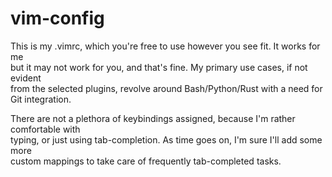 # vim-config

This is my .vimrc, which you're free to use however you see fit. It works for me  
but it may not work for you, and that's fine. My primary use cases, if not evident  
from the selected plugins, revolve around Bash/Python/Rust with a need for Git
integration.

There are not a plethora of keybindings assigned, because I'm rather comfortable with  
typing, or just using tab-completion. As time goes on, I'm sure I'll add some more  
custom mappings to take care of frequently tab-completed tasks.

